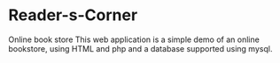 # Reader-s-Corner
Online book store
This web application is a simple demo of an online bookstore, using HTML and php and a database supported using mysql.
